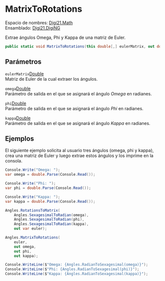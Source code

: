 # MatrixToRotations

Espacio de nombres: [Digi21.Math](../../../)  
Ensamblado: [Digi21.DigiNG](../../../../)

Extrae ángulos Omega, Phi y Kappa de una matriz de Euler.

```csharp
public static void MatrixToRotations(this double[,] eulerMatrix, out double omega, out double phi, out double kappa);
```

## Parámetros

`eulerMatrix`[Double](https://docs.microsoft.com/en-us/dotnet/api/system.double?view=net-5.0)  
Matriz de Euler de la cual extraer los ángulos.

`omega`[Double](https://docs.microsoft.com/en-us/dotnet/api/system.double?view=net-5.0)  
Parámetro de salida en el que se asignará el ángulo _Omega_ en radianes.

`phi`[Double](https://docs.microsoft.com/en-us/dotnet/api/system.double?view=net-5.0)  
Parámetro de salida en el que se asignará el ángulo _Phi_ en radianes.

`kappa`[Double](https://docs.microsoft.com/en-us/dotnet/api/system.double?view=net-5.0)  
Parámetro de salida en el que se asignará el ángulo _Kappa_ en radianes.

## Ejemplos

El siguiente ejemplo solicita al usuario tres ángulos \(omega, phi y kappa\), crea una matriz de Euler y luego extrae estos ángulos y los imprime en la consola.

```csharp
Console.Write("Omega: ");
var omega = double.Parse(Console.Read());

Console.Write("Phi: ");
var phi = double.Parse(Console.Read());

Console.Write("Kappa: ");
var kappa = double.Parse(Console.Read());

Angles.RotationsToMatrix(
    Angles.SexagesimalToRadian(omega),
    Angles.SexagesimalToRadian(phi),
    Angles.SexagesimalToRadian(kappa),
    out var euler);

Angles.MatrixToRotations(
    euler,
    out omega,
    out phi,
    out kappa);

Console.WriteLine($"Omega: {Angles.RadianToSexagesimal(omega)}");
Console.WriteLine($"Phi: {Angles.RadianToSexagesimal(phi)}");
Console.WriteLine($"Kappa: {Angles.RadianToSexagesimal(kappa)}");
```

